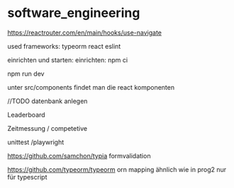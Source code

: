 # software_engineering

https://reactrouter.com/en/main/hooks/use-navigate

used frameworks: 
typeorm
react
eslint

einrichten und starten:
einrichten:
npm ci


npm run dev

unter src/components findet man die react komponenten

//TODO
datenbank anlegen

Leaderboard

Zeitmessung / competetive

unittest /playwright

https://github.com/samchon/typia        formvalidation

https://github.com/typeorm/typeorm      orn mapping ähnlich wie in prog2 nur für typescript
